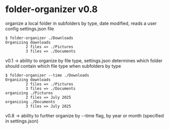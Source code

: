 # folder-organizer v0.8

organize a local folder in subfolders by type, date modified, reads a user config settings.json file

```shell
$ folder-organizer ./Downloads
Organizing downloads
         2 files => ./Pictures
         3 files => ./Documents
```

v0.1 -> ability to organize by file type, settings.json determines which folder should contain which file type when subfolders by type

```shell
$ folder-organizer --time ./Downloads
Organizing downloads
         2 files => ./Pictures
         3 files => ./Documents
organizing ./Pictures
         2 files => July 2025
organizing ./Documents
         3 files => July 2025
```

v0.8 -> ability to further organize by --time flag, by year or month (specified in settings.json)
